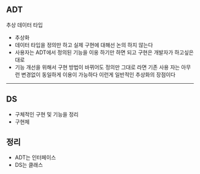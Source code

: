 ## ADT

추상 데이터 타입

- 추상화
- 데이터 타입을 정의만 하고 실제 구현에 대해선 논의 하지 않는다
- 사용자는 ADT에서 정의된 기능을 이옹 하기만 하면 되고 구현은 개발자가 하고싶은대로
- 기능 개선을 위해서 구현 방법이 바뀌어도 정의만 그대로 라면 기존 사용 자는 아무런 변경없이 동일하게 이용이 가능하다 이런게 일반적인 추상화의 장점이다

---

## DS

- 구체적인 구현 및 기능을 정리
- 구현체

## 정리

- ADT는 인터페이스
- DS는 클래스
